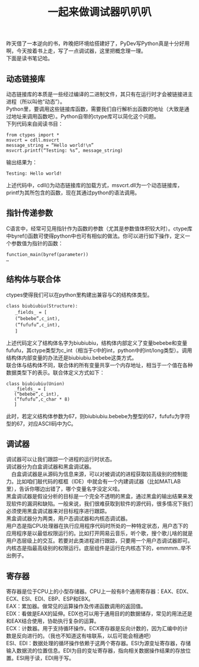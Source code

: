﻿---
layout: article
title: 一起来做调试器叭叭叭
mathjax: true
excerpt_separator: <!--more-->
key: 2018-07-21-GHNote
tags: 读书笔记
---
  昨天借了一本逆向的书，昨晚把环境给搭建好了，PyDev写Python真是十分好用啊，今天按着书上走，写了一点调试器，这里把概念理一理。  
  下面是读书笔记哈。  
<!--more-->    
## 动态链接库
  动态链接库的本质是一些经过编译的二进制文件，其只有在运行时才会被链接进主进程（所以叫他“动态”）。  
  Python里，要调用这些链接库函数，需要我们自行解析出函数的地址（大致是通过地址来调用函数吧）。Python自带的ctype库可以简化这个问题。  
  下列代码来自阅读书目：
```
from ctypes import *
msvcrt = cdll.msvcrt
message_string = “Hello world!\n”
msvcrt.printf(“Testing: %s”, message_string)
```
  输出结果为：
```
Testing: Hello world!
```
  上述代码中，cdll()为动态链接库的加载方式，msvcrt.dll为一个动态链接库，printf为其所包含的函数，现在其通过python的语法调用。  
## 指针传递参数
  C语言中，经常可见用指针作为函数的参数（尤其是参数值体积较大时）。ctype库中byref()函数可使得python中也可有相似的做法。你可以进行如下操作，定义一个参数值为指针的函数：
```
function_main(byref(parameter))
…
```
## 结构体与联合体
  ctypes使得我们可以在python里构建出兼容与C的结构体类型。  
```
class biubiubiu(Structure):
　　_fields_ = [
　　(“bebebe”,c_int),
　　(“fufufu”,c_int),
　　]
```
  上述代码定义了结构体名字为biubiubiu，结构体内部定义了变量bebebe和变量fufufu，其ctype类型为c_int（相当于c中的int，python中的int/long类型）。调用结构体内部变量的办法还是biubiubiu.bebebe这类方式。  
  联合体与结构体不同，联合体的所有变量共享一个内存地址，相当于一个值在各种数据类型下的表示。联合体定义方式如下：
```
class biubiubiu(Union)
   _fields_ = [
   (“bebebe”,c_int),
   (“fufufu”,c_char * 8)
   ]
```
  此时，若定义结构体参数为67，则biubiubiu.bebebe为整型的67，fufufu为字符型的67，对应ASCII码中为C。  

## 调试器
  调试器可以让我们跟踪一个进程的运行时状态。  
  调试器分为白盒调试器和黑盒调试器。  
　白盒调试器是从源码为信息来源，可以对被调试的进程获取较高级别的控制能力。比如咱们敲代码的框框（IDE）中就会有一个内建调试器（比如MATLAB里），告诉你哪边出错了，哪个变量名字没定义哇。  
  黑盒调试器是假设分析的目标是一个完全不透明的黑盒，通过黑盒的输出结果来发现软件的漏洞和缺陷。一般来说，我们很难获取到软件的源代码，很多情况下我们必须使用黑盒调试器来对目标程序进行跟踪。  
  黑盒调试器分为两类，用户态调试器和内核态调试器。  
  用户态是指CPU处理器在执行应用程序代码时所处的一种特定状态，用户态下的应用程序是以最低权限运行的。比如打开网易云音乐，听个歌，搜个歌儿啥的就是用户态层级上的交互。若要对此类进程进行跟踪，只要用一个用户态调试器即可。  
  内核态是指最高级别的权限运行。底层组件是运行在内核态下的，emmmm..举不出例子。  
## 寄存器
  寄存器是位于CPU上的小型存储器。CPU上一般有8个通用寄存器：EAX、EDX、ECX、ESI、EDI、EBP、ESP和EBX。  
  EAX：累加器。做常见的运算操作及传递函数调用的返回值。  
  EDX：看做是EAX的延伸。EDX也可以用于通用目的的数据储存，常见的用法还是和EAX结合使用，协助执行复杂的运算。  
  ECX：计数器。用于支持循环操作。ECX寄存器是反向计数的，因为汇编中的计数是反向进行的。（我也不知道这有啥联系，以后可能会相通吧）  
  ESI、EDI：数据处理的循环操作依赖于这两个寄存器。ESI为源变址寄存器，存储输入数据流的位置信息。EDI为目的变址寄存器，指向相关数据操作结果的存放位置。ESI用于读，EDI用于写。  
  
